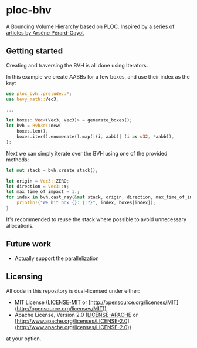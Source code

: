 # ploc-bhv

A Bounding Volume Hierarchy based on PLOC.
Inspired by [a series of articles by Arsène Pérard-Gayot](https://madmann91.github.io/)

## Getting started

Creating and traversing the BVH is all done using Iterators.

In this example we create AABBs for a few boxes, and use their index as the key:
```rust
use ploc_bvh::prelude::*;
use bevy_math::Vec3;

...

let boxes: Vec<(Vec3, Vec3)> = generate_boxes();
let bvh = Bvh3d::new(
    boxes.len(),
    boxes.iter().enumerate().map(|(i, aabb)| (i as u32, *aabb)),
);
```

Next we can simply iterate over the BVH using one of the provided methods:
```rust
let mut stack = bvh.create_stack();

let origin = Vec3::ZERO;
let direction = Vec3::Y;
let max_time_of_impact = 1.;
for index in bvh.cast_ray(&mut stack, origin, direction, max_time_of_impact) {
    println!("We hit box {}: {:?}", index, boxes[index]);
}
```

It's recommended to reuse the stack where possible to avoid unnecessary allocations.

## Future work

- Actually support the parallelization

## Licensing

All code in this repository is dual-licensed under either:

* MIT License ([LICENSE-MIT](LICENSE-MIT) or [http://opensource.org/licenses/MIT](http://opensource.org/licenses/MIT))
* Apache License, Version 2.0 ([LICENSE-APACHE](LICENSE-APACHE) or [http://www.apache.org/licenses/LICENSE-2.0](http://www.apache.org/licenses/LICENSE-2.0))

at your option.
